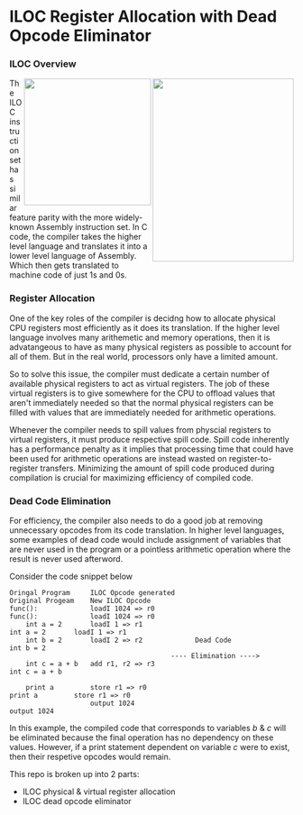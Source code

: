 # ILOC Register Allocation with Dead Opcode Eliminator

### ILOC Overview

<p>
    <img src="https://user-images.githubusercontent.com/50348516/168185749-ecebaeff-91d7-49e1-bee0-6a346d77fa7e.png" align="right" height="325" width="250"/> <img src="https://user-images.githubusercontent.com/50348516/168185683-10860c41-ec1d-4dad-bf65-5ac4db4c4907.png" align="right" height="225" width="225"/>  </p>
    
The ILOC instruction set has similar feature parity with the more widely-known Assembly instruction set.
In C code, the compiler takes the higher level language and translates it into a lower level language of Assembly. Which then gets translated to machine code of just 1s and 0s.

### Register Allocation

One of the key roles of the compiler is decidng how to allocate physical CPU registers most efficiently as it does its translation. If the higher level language involves many arithemetic and memory operations, then it is advatangeous to have as many physical registers as possible to account for all of them. But in the real world, processors only have a limited amount.

So to solve this issue, the compiler must dedicate a certain number of available physical registers to act as virtual registers. The job of these virtual registers is to give somewhere for the CPU to offload values that aren't immediately needed so that the normal physical registers can be filled with values that are immediately needed for arithmetic operations.

Whenever the compiler needs to spill values from physcial registers to virtual registers, it must produce respective spill code. Spill code inherently has a performance penalty as it implies that processing time that could have been used for arithmetic operations are instead wasted on register-to-register transfers. Minimizing the amount of spill code produced during compilation is crucial for maximizing efficiency of compiled code.

### Dead Code Elimination

For efficiency, the compiler also needs to do a good job at removing unnecessary opcodes from its code translation. In higher level languages, some examples of dead code would include assignment of variables that are never used in the program or a pointless arithmetic operation where the result is never used afterword.

Consider the code snippet below

```
Oringal Program     ILOC Opcode generated                       Original Progeam    New ILOC Opcode
func():             loadI 1024 => r0                            func():             loadI 1024 => r0
    int a = 2       loadI 1 => r1                                   int a = 2       loadI 1 => r1           
    int b = 2       loadI 2 => r2             Dead Code             int b = 2                     
                                        ---- Elimination ---->   
    int c = a + b   add r1, r2 => r3                                int c = a + b                
    
    print a         store r1 => r0                                  print a         store r1 => r0 
                    output 1024                                                     output 1024
```

In this example, the compiled code that corresponds to variables *b* & *c* will be eliminated because the final operation has no dependency on these values. However, if a print statement dependent on variable *c* were to exist, then their respetive opcodes would remain.


This repo is broken up into 2 parts:
- ILOC physical & virtual register allocation
- ILOC dead opcode eliminator
